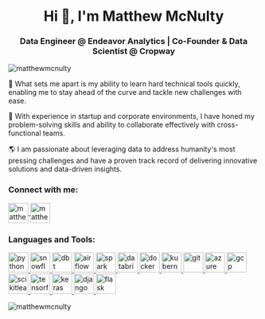 <h1 align="center">Hi 👋, I'm Matthew McNulty</h1>
<h3 align="center">Data Engineer @ Endeavor Analytics | Co-Founder & Data Scientist @ Cropway</h3>

<p align="left"> <img src="https://komarev.com/ghpvc/?username=matthewmcnulty&label=Profile%20views&color=0e75b6&style=flat" alt="matthewmcnulty" /> </p>

🧠 What sets me apart is my ability to learn hard technical tools quickly, enabling me to stay ahead of the curve and tackle new challenges with ease.

🔎 With experience in startup and corporate environments, I have honed my problem-solving skills and ability to collaborate effectively with cross-functional teams. 

🌎 I am passionate about leveraging data to address humanity's most pressing challenges and have a proven track record of delivering innovative solutions and data-driven insights.

<h3 align="left">Connect with me:</h3>
<p align="left">
<a href="https://linkedin.com/in/matthewmcnulty95" target="blank"><img align="center" src="https://upload.wikimedia.org/wikipedia/commons/thumb/8/81/LinkedIn_icon.svg/108px-LinkedIn_icon.svg.png?20210220164014" alt="matthewmcnulty95" height="40"/> </a>
<a href="https://twitter.com/matthewmcnulty_" target="blank"><img align="center" src="https://upload.wikimedia.org/wikipedia/commons/thumb/6/6f/Logo_of_Twitter.svg/768px-Logo_of_Twitter.svg.png?20220821125553" alt="matthewmcnulty_" height="40"/> </a>
</p>

<h3 align="left">Languages and Tools:</h3>
<p align="left">
<a href="https://www.python.org/" target="_blank" rel="noreferrer"> <img src="https://upload.wikimedia.org/wikipedia/commons/thumb/f/f8/Python_logo_and_wordmark.svg/729px-Python_logo_and_wordmark.svg.png" alt="python" height="40"/> </a>
<a href="https://www.snowflake.com/en/uk/" target="_blank" rel="noreferrer"> <img src="https://upload.wikimedia.org/wikipedia/commons/thumb/f/ff/Snowflake_Logo.svg/276px-Snowflake_Logo.svg.png?20210330073721" alt="snowflake" height="40"/> </a>
<a href="https://www.getdbt.com/" target="_blank" rel="noreferrer"> <img src="https://upload.wikimedia.org/wikipedia/en/thumb/4/48/Data_build_tool_%28dbt%29_logo.svg/1200px-Data_build_tool_%28dbt%29_logo.svg.png" alt="dbt" height="40"/> </a>
<a href="https://airflow.apache.org/" target="_blank" rel="noreferrer"> <img src="https://upload.wikimedia.org/wikipedia/commons/thumb/d/de/AirflowLogo.png/1200px-AirflowLogo.png" alt="airflow" height="40"/> </a>
<a href="https://spark.apache.org/" target="_blank" rel="noreferrer"> <img src="https://upload.wikimedia.org/wikipedia/commons/thumb/f/f3/Apache_Spark_logo.svg/768px-Apache_Spark_logo.svg.png?20210416091439" alt="spark" height="40"/> </a>
<a href="https://www.databricks.com/" target="_blank" rel="noreferrer"> <img src="https://upload.wikimedia.org/wikipedia/commons/6/63/Databricks_Logo.png?20230109143554" alt="databricks" height="40"/> </a>
<a href="https://www.docker.com/" target="_blank" rel="noreferrer"> <img src="https://upload.wikimedia.org/wikipedia/commons/thumb/4/4e/Docker_%28container_engine%29_logo.svg/915px-Docker_%28container_engine%29_logo.svg.png" alt="docker" height="40"/> </a>
<a href="https://kubernetes.io/" target="_blank" rel="noreferrer"> <img src="https://upload.wikimedia.org/wikipedia/commons/thumb/6/67/Kubernetes_logo.svg/1200px-Kubernetes_logo.svg.png" alt="kubernetes" height="40"/> </a>
<a href="https://git-scm.com/" target="_blank" rel="noreferrer"> <img src="https://upload.wikimedia.org/wikipedia/commons/thumb/e/e0/Git-logo.svg/768px-Git-logo.svg.png?20160811101906" alt="git" height="40"/> </a>
<a href="https://azure.microsoft.com/en-gb/" target="_blank" rel="noreferrer"> <img src="https://upload.wikimedia.org/wikipedia/commons/thumb/a/a8/Microsoft_Azure_Logo.svg/281px-Microsoft_Azure_Logo.svg.png" alt="azure" height="40"/> </a> 
<a href="https://cloud.google.com/" target="_blank" rel="noreferrer"> <img src="https://upload.wikimedia.org/wikipedia/commons/thumb/5/51/Google_Cloud_logo.svg/768px-Google_Cloud_logo.svg.png" alt="gcp" height="40"/> </a>
<a href="https://scikit-learn.org/stable/" target="_blank" rel="noreferrer"> <img src="https://upload.wikimedia.org/wikipedia/commons/thumb/0/05/Scikit_learn_logo_small.svg/390px-Scikit_learn_logo_small.svg.png?20180808062052" alt="scikitlearn" height="40"/> </a>
<a href="https://www.tensorflow.org/" target="_blank" rel="noreferrer"> <img src="https://upload.wikimedia.org/wikipedia/commons/thumb/a/ab/TensorFlow_logo.svg/768px-TensorFlow_logo.svg.png" alt="tensorflow" height="40"/> </a>
<a href="https://keras.io/" target="_blank" rel="noreferrer"> <img src="https://upload.wikimedia.org/wikipedia/commons/thumb/a/ae/Keras_logo.svg/768px-Keras_logo.svg.png" alt="keras" height="40"/> </a>
<a href="https://www.djangoproject.com/" target="_blank" rel="noreferrer"> <img src="https://upload.wikimedia.org/wikipedia/de/thumb/0/0e/Django-logo.svg/756px-Django-logo.svg.png?20080114132047" alt="django" height="40"/> </a>
<a href="https://flask.palletsprojects.com/en/3.0.x/" target="_blank" rel="noreferrer"> <img src="https://upload.wikimedia.org/wikipedia/commons/thumb/3/3c/Flask_logo.svg/690px-Flask_logo.svg.png" alt="flask" height="40"/> </a>
</p>

<p><img align="center" src="https://github-readme-streak-stats.herokuapp.com/?user=matthewmcnulty&" alt="matthewmcnulty" /></p>
